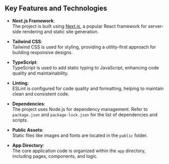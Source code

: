 ## Key Features and Technologies

- **Next.js Framework**:  
  The project is built using [Next.js](https://nextjs.org/), a popular React framework for server-side rendering and static site generation.

- **Tailwind CSS**:  
  Tailwind CSS is used for styling, providing a utility-first approach for building responsive designs.

- **TypeScript**:  
  TypeScript is used to add static typing to JavaScript, enhancing code quality and maintainability.

- **Linting**:  
  ESLint is configured for code quality and formatting, helping to maintain clean and consistent code.

- **Dependencies**:  
  The project uses Node.js for dependency management. Refer to `package.json` and `package-lock.json` for the list of dependencies and scripts.

- **Public Assets**:  
  Static files like images and fonts are located in the `public` folder.

- **App Directory**:  
  The core application code is organized within the `app` directory, including pages, components, and logic.
